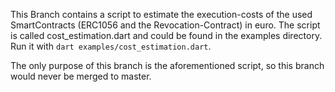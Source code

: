 This Branch contains a script to estimate the execution-costs of the used SmartContracts 
(ERC1056 and the Revocation-Contract) in euro. The script is called cost_estimation.dart and
could be found in the examples directory.
Run it with `dart examples/cost_estimation.dart`.

The only purpose of this branch is the aforementioned script, so this branch would never be merged to master.